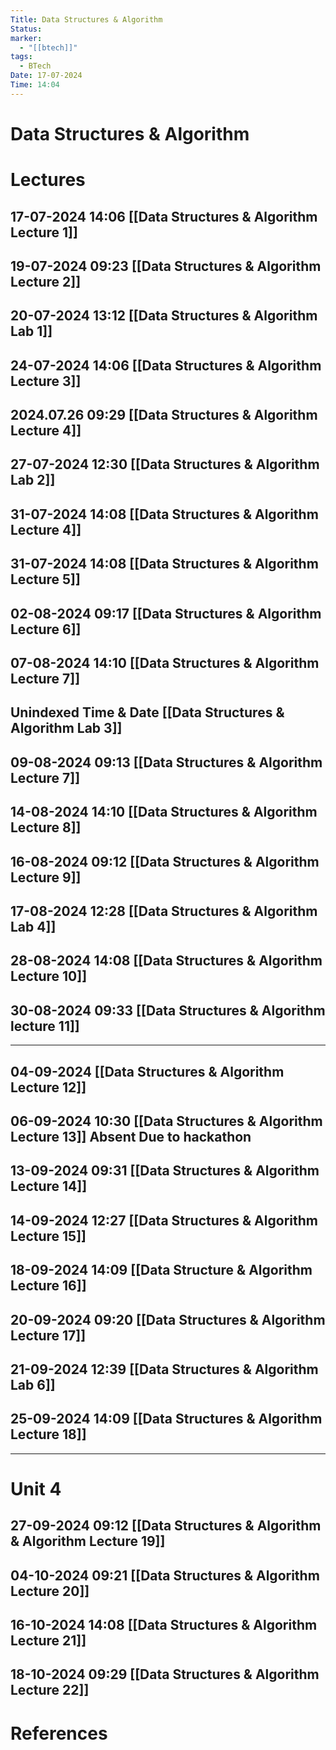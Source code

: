 ```yaml
---
Title: Data Structures & Algorithm
Status: 
marker:
  - "[[btech]]"
tags:
  - BTech
Date: 17-07-2024
Time: 14:04
---
```

# Data Structures & Algorithm

# Lectures

## 17-07-2024 14:06 [[Data Structures & Algorithm Lecture 1]]
## 19-07-2024 09:23 [[Data Structures & Algorithm Lecture 2]]
## 20-07-2024 13:12 [[Data Structures & Algorithm Lab 1]]
## 24-07-2024 14:06 [[Data Structures & Algorithm Lecture 3]]

##  2024.07.26 09:29 [[Data Structures & Algorithm Lecture 4]]

## 27-07-2024 12:30 [[Data Structures & Algorithm Lab 2]]

## 31-07-2024 14:08 [[Data Structures & Algorithm Lecture 4]]

## 31-07-2024 14:08 [[Data Structures & Algorithm Lecture 5]]

## 02-08-2024 09:17 [[Data Structures & Algorithm Lecture 6]]
## 07-08-2024 14:10 [[Data Structures & Algorithm Lecture 7]]

## Unindexed Time & Date [[Data Structures & Algorithm Lab 3]]

## 09-08-2024 09:13 [[Data Structures & Algorithm Lecture 7]]
## 14-08-2024 14:10 [[Data Structures & Algorithm Lecture 8]]
## 16-08-2024 09:12 [[Data Structures & Algorithm Lecture 9]]
## 17-08-2024 12:28 [[Data Structures & Algorithm Lab 4]]
## 28-08-2024 14:08 [[Data Structures & Algorithm Lecture 10]]
## 30-08-2024 09:33 [[Data Structures & Algorithm lecture 11]]
---

## 04-09-2024 [[Data Structures & Algorithm Lecture 12]]
## 06-09-2024 10:30 [[Data Structures & Algorithm Lecture 13]] Absent Due to hackathon
## 13-09-2024 09:31  [[Data Structures & Algorithm Lecture 14]]
## 14-09-2024 12:27 [[Data Structures & Algorithm Lecture 15]]
## 18-09-2024 14:09 [[Data Structure & Algorithm Lecture 16]]

## 20-09-2024 09:20 [[Data Structures & Algorithm Lecture 17]]
## 21-09-2024 12:39 [[Data Structures & Algorithm Lab 6]]
## 25-09-2024 14:09 [[Data Structures & Algorithm Lecture 18]]


---
# Unit 4

## 27-09-2024 09:12 [[Data Structures & Algorithm & Algorithm Lecture 19]]

## 04-10-2024 09:21 [[Data Structures & Algorithm Lecture 20]]
## 16-10-2024 14:08 [[Data Structures & Algorithm Lecture 21]]
## 18-10-2024 09:29 [[Data Structures & Algorithm Lecture 22]]
# References
